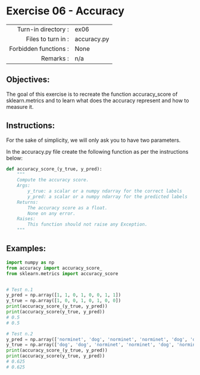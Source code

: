  # Exercise 06 - Accuracy

|                         |                         |
| -----------------------:| ----------------------- |
|   Turn-in directory :   |  ex06                   |
|   Files to turn in :    |  accuracy.py            |
|   Forbidden functions : |  None                   |
|   Remarks :             |  n/a                    |

## Objectives:

The goal of this exercise is to recreate the function accuracy_score of sklearn.metrics and to learn what does the accuracy represent and how to measure it.


## Instructions:

For the sake of simplicity, we will only ask you to have two parameters.

In the accuracy.py file create the following function as per the instructions below:
```python
def accuracy_score_(y_true, y_pred):
    """
    Compute the accuracy score.
    Args:
        y_true: a scalar or a numpy ndarray for the correct labels
        y_pred: a scalar or a numpy ndarray for the predicted labels
    Returns: 
        The accuracy score as a float.
        None on any error.
    Raises:
        This function should not raise any Exception.
    """
```


## Examples:

```python
import numpy as np
from accuracy import accuracy_score_
from sklearn.metrics import accuracy_score   


# Test n.1
y_pred = np.array([1, 1, 0, 1, 0, 0, 1, 1])
y_true = np.array([1, 0, 0, 1, 0, 1, 0, 0])
print(accuracy_score_(y_true, y_pred))
print(accuracy_score(y_true, y_pred))
# 0.5
# 0.5

# Test n.2
y_pred = np.array(['norminet', 'dog', 'norminet', 'norminet', 'dog', 'dog', 'dog', 'dog'])
y_true = np.array(['dog', 'dog', 'norminet', 'norminet', 'dog', 'norminet', 'dog', 'norminet'])
print(accuracy_score_(y_true, y_pred))
print(accuracy_score(y_true, y_pred))
# 0.625
# 0.625
```
